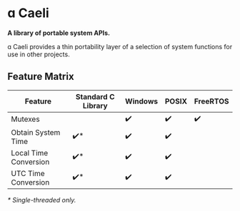 # ɑ Caeli

**A library of portable system APIs.**

ɑ Caeli provides a thin portability layer of a selection of system functions for use in other
projects.

## Feature Matrix

| Feature               | Standard C Library   | Windows            | POSIX              | FreeRTOS           |
| --------------------- | -------------------- | ------------------ | ------------------ | ------------------ |
| Mutexes               |                      | :heavy_check_mark: | :heavy_check_mark: | :heavy_check_mark: |
| Obtain System Time    | :heavy_check_mark:\* | :heavy_check_mark: | :heavy_check_mark: |                    |
| Local Time Conversion | :heavy_check_mark:\* | :heavy_check_mark: | :heavy_check_mark: |                    |
| UTC Time Conversion   | :heavy_check_mark:\* | :heavy_check_mark: | :heavy_check_mark: |                    |

*\* Single-threaded only.*
